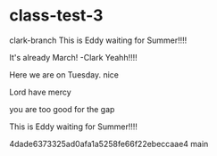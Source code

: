 # class-test-3

clark-branch
This is Eddy waiting for Summer!!!!










It's already March! -Clark Yeahh!!!!


Here we are on Tuesday. nice

Lord have mercy

you are too good for the gap 

This is Eddy waiting for Summer!!!!

4dade6373325ad0afa1a5258fe66f22ebeccaae4
 main
